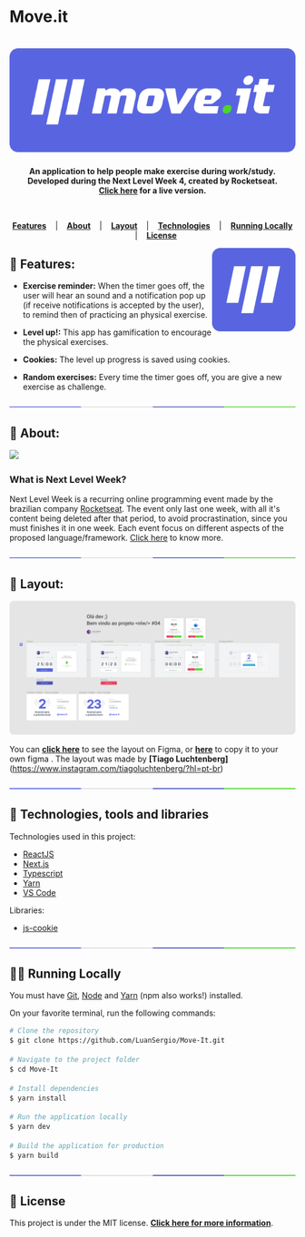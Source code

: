 # Move.it

<h1 align="center">
  <a href="https://move-it-luansergio.vercel.app/">	
    <img alt="Move.it" title="Move.it" src="/docs/logo.png" />
  </a>
</h1>

<p align="center">
  <strong >
    An application to help people make exercise during work/study. <br> Developed during the Next Level Week 4, created by Rocketseat. <br>
    <a href="https://move-it-luansergio.vercel.app/">Click here</a> for a live version.
  </strong>  
</p>
<br>

<p align="center">
  <a href="#star2-Features"><strong>Features</strong></a> &nbsp;&nbsp;&nbsp;|&nbsp;&nbsp;&nbsp;
  <a href="#speech_balloon-About"><strong>About</strong></a> &nbsp;&nbsp;&nbsp;|&nbsp;&nbsp;&nbsp;
  <a href="#art-Layout"><strong>Layout</strong></a> &nbsp;&nbsp;&nbsp;|&nbsp;&nbsp;&nbsp;
  <a href="#robot-Technologies-and-Tools"><strong>Technologies</strong></a> &nbsp;&nbsp;&nbsp;|&nbsp;&nbsp;&nbsp;
  <a href="#man_technologist-Running-Locally"><strong>Running Locally</strong></a> &nbsp;&nbsp;&nbsp;|&nbsp;&nbsp;&nbsp;
  <a href="#memo-License"><strong>License</strong></a>
</p>

<a href="https://move-it-luansergio.vercel.app/">	
  <img src="/docs/icon.png" align="right" />
</a>

## :star2: Features:

- <strong>Exercise reminder:</strong> When the timer goes off, the user will hear an sound and a notification pop up (if receive notifications is accepted by the user), to remind then of practicing an physical exercise. 

- <strong>Level up!:</strong> This app has gamification to encourage the physical exercises.

- <strong>Cookies:</strong> The level up progress is saved using cookies.

- <strong>Random exercises:</strong> Every time the timer goes off, you are give a new exercise as challenge.

<div align="center">
  <img src="/docs/division.png" />
</div>

## :speech_balloon: About:

<a href="https://move-it-luansergio.vercel.app/">	
  <img src="/docs/layout-preview.png" />
</a>

### What is Next Level Week?

Next Level Week is a recurring online programming event made by the brazilian company [Rocketseat](https://github.com/Rocketseat). The event only last one week, with all it's content being deleted after that period, to avoid procrastination, since you must finishes it in one week. Each event focus on different aspects of the proposed language/framework. [Click here](https://nextlevelweek.com/) to know more.

<div align="center">
  <img  src="/docs/division.png" />
</div>

## :art: Layout:

<a href="https://www.figma.com/file/DNuDTw9PlapnVmOErPfUpS/Move.it-1.0-(Copy)?node-id=160%3A2761">	
  <img src="/docs/layout-figma.png" />
</a>

You can **[click here](<https://www.figma.com/file/DNuDTw9PlapnVmOErPfUpS/Move.it-1.0-(Copy)?node-id=160%3A2761>)** to see the layout on Figma, or **[here](<https://www.figma.com/file/DNuDTw9PlapnVmOErPfUpS/Move.it-1.0-(Copy)/duplicate>)** to copy it to your own figma . The layout was made by **[Tiago Luchtenberg]**(https://www.instagram.com/tiagoluchtenberg/?hl=pt-br)

<div align="center">
  <img  src="/docs/division.png" />
</div>

## :robot: Technologies, tools and libraries

<p>Technologies used in this project:</p>

- [ReactJS](https://reactjs.org/)
- [Next.js](https://nextjs.org/)
- [Typescript](https://www.typescriptlang.org/)
- [Yarn](https://yarnpkg.com/)
- [VS Code](https://code.visualstudio.com/)

<p>Libraries:</p>

- [js-cookie](https://github.com/js-cookie/js-cookie)

<div align="center">
  <img  src="/docs/division.png" />
</div>

## :man_technologist: Running Locally

<p>You must have <a href="https://git-scm.com/book/en/v2/Getting-Started-Installing-Git">Git</a>, <a href="https://nodejs.org/en/">Node</a> and <a href="https://yarnpkg.com/">Yarn</a> (npm also works!) installed.

On your favorite terminal, run the following commands:

```bash
# Clone the repository
$ git clone https://github.com/LuanSergio/Move-It.git

# Navigate to the project folder
$ cd Move-It

# Install dependencies
$ yarn install

# Run the application locally
$ yarn dev

# Build the application for production
$ yarn build
```

<div align="center">
  <img  src="/docs/division.png" />
</div>

## :memo: License

This project is under the MIT license.
**[Click here for more information](LICENSE)**.
